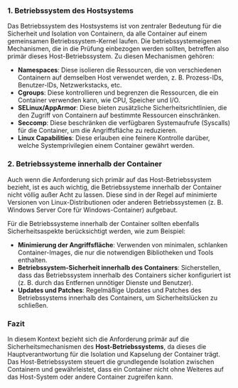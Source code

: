 
### **1. Betriebssystem des Hostsystems**

Das Betriebssystem des Hostsystems ist von zentraler Bedeutung für die Sicherheit und Isolation von Containern, da alle Container auf einem gemeinsamen Betriebssystem-Kernel laufen. Die betriebssystemeigenen Mechanismen, die in die Prüfung einbezogen werden sollten, betreffen also primär dieses Host-Betriebssystem. Zu diesen Mechanismen gehören:

- **Namespaces**: Diese isolieren die Ressourcen, die von verschiedenen Containern auf demselben Host verwendet werden, z. B. Prozess-IDs, Benutzer-IDs, Netzwerkstacks, etc.
- **Cgroups**: Diese kontrollieren und begrenzen die Ressourcen, die ein Container verwenden kann, wie CPU, Speicher und I/O.
- **SELinux/AppArmor**: Diese bieten zusätzliche Sicherheitsrichtlinien, die den Zugriff von Containern auf bestimmte Ressourcen einschränken.
- **Seccomp**: Diese beschränken die verfügbaren Systemaufrufe (Syscalls) für die Container, um die Angriffsfläche zu reduzieren.
- **Linux Capabilities**: Diese erlauben eine feinere Kontrolle darüber, welche Systemprivilegien einem Container gewährt werden.

### **2. Betriebssysteme innerhalb der Container**

Auch wenn die Anforderung sich primär auf das Host-Betriebssystem bezieht, ist es auch wichtig, die Betriebssysteme innerhalb der Container nicht völlig außer Acht zu lassen. Diese sind in der Regel auf minimierte Versionen von Linux-Distributionen oder anderen Betriebssystemen (z. B. Windows Server Core für Windows-Container) aufgebaut.

Für die Betriebssysteme innerhalb der Container sollten ebenfalls Sicherheitsaspekte berücksichtigt werden, wie zum Beispiel:

- **Minimierung der Angriffsfläche**: Verwenden von minimalen, schlanken Container-Images, die nur die notwendigen Bibliotheken und Tools enthalten.
- **Betriebssystem-Sicherheit innerhalb des Containers**: Sicherstellen, dass das Betriebssystem innerhalb des Containers sicher konfiguriert ist (z. B. durch das Entfernen unnötiger Dienste und Benutzer).
- **Updates und Patches**: Regelmäßige Updates und Patches des Betriebssystems innerhalb des Containers, um Sicherheitslücken zu schließen.

### **Fazit**

In diesem Kontext bezieht sich die Anforderung primär auf die Sicherheitsmechanismen des **Host-Betriebssystems**, da dieses die Hauptverantwortung für die Isolation und Kapselung der Container trägt. Das Host-Betriebssystem steuert die grundlegende Isolation zwischen Containern und gewährleistet, dass ein Container nicht ohne Weiteres auf das Host-System oder andere Container zugreifen kann.
